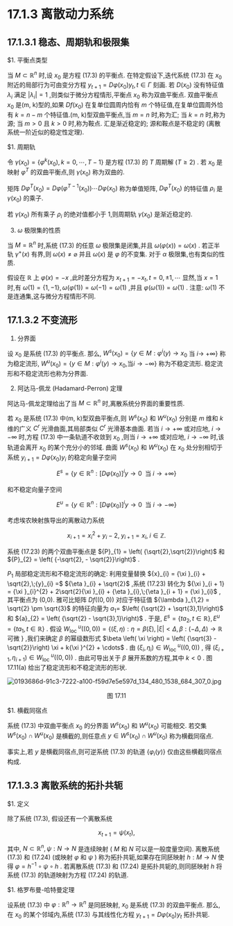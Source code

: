 # 17.1.3 离散动力系统

## 17.1.3.1 稳态、周期轨和极限集

$1. 平衡点类型

当 $M \subset  {\mathbb{R}}^{n}$ 时,设 ${x}_{0}$ 是方程 (17.3) 的平衡点. 在特定假设下,迭代系统 (17.3) 在 ${x}_{0}$ 附近的局部行为可由变分方程 ${y}_{t + 1} = {D\varphi }\left( {x}_{0}\right) {y}_{t}, t \in  \Gamma$ 刻画. 若 $D\left( {x}_{0}\right)$ 没有特征值 ${\lambda }_{i}$ 满足 $\left| {\lambda }_{i}\right|  = 1$ ,则类似于微分方程情形,平衡点 ${x}_{0}$ 称为双曲平衡点. 双曲平衡点 ${x}_{0}$ 是(m, k)型的,如果 ${Df}\left( {x}_{0}\right)$ 在复单位圆周内恰有 $m$ 个特征值,在复单位圆周外恰有 $k = n - m$ 个特征值.(m, k)型双曲平衡点,当 $m = n$ 时,称为汇; 当 $k = n$ 时,称为源; 当 $m > 0$ 且 $k > 0$ 时,称为鞍点. 汇是渐近稳定的; 源和鞍点是不稳定的 (离散系统一阶近似的稳定性定理).

$1. 周期轨

令 $\gamma \left( {x}_{0}\right)  = \left\{  {{\varphi }^{k}\left( {x}_{0}\right) , k = 0,\cdots , T - 1}\right\}$ 是方程 (17.3) 的 $T$ 周期解 $\left( {T \geq  2}\right)$ . 若 ${x}_{0}$ 是映射 ${\varphi }^{T}$ 的双曲平衡点,则 $\gamma \left( {x}_{0}\right)$ 称为双曲的.

矩阵 $D{\varphi }^{T}\left( {x}_{0}\right)  = {D\varphi }\left( {{\varphi }^{T - 1}\left( {x}_{0}\right) }\right) \cdots {D\varphi }\left( {x}_{0}\right)$ 称为单值矩阵, $D{\varphi }^{T}\left( {x}_{0}\right)$ 的特征值 ${\rho }_{i}$ 是 $\gamma \left( {x}_{0}\right)$ 的乘子.

若 $\gamma \left( {x}_{0}\right)$ 所有乘子 ${\rho }_{i}$ 的绝对值都小于 1,则周期轨 $\gamma \left( {x}_{0}\right)$ 是渐近稳定的.

3. $\omega$ 极限集的性质

当 $M = {\mathbb{R}}^{n}$ 时,系统 (17.3) 的任意 $\omega$ 极限集是闭集,并且 $\omega \left( {\varphi \left( x\right) }\right)  = \omega \left( x\right)$ . 若正半轨 ${\gamma }^{ + }\left( x\right)$ 有界,则 $\omega \left( x\right)  \neq  \varnothing$ 并且 $\omega \left( x\right)$ 是 $\varphi$ 的不变集. 对于 $\alpha$ 极限集,也有类似的性质.

假设在 $\mathbb{R}$ 上 $\varphi \left( x\right)  =  - x$ ,此时差分方程为 ${x}_{t + 1} =  - {x}_{t}, t = 0, \pm  1,\cdots$ 显然,当 $x = 1$ 时,有 $\omega \left( 1\right)  = \{ 1, - 1\} ,\omega \left( {\varphi \left( 1\right) }\right)  = \omega \left( {-1}\right)  = \omega \left( 1\right)$ ,并且 $\varphi \left( {\omega \left( 1\right) }\right)  = \omega \left( 1\right)$ . 注意: $\omega \left( 1\right)$ 不是连通集,这与微分方程情形不同.

## 17.1.3.2 不变流形

1. 分界面

设 ${x}_{0}$ 是系统 (17.3) 的平衡点. 那么, ${W}^{s}\left( {x}_{0}\right)  = \left\{  {y \in  M : {\varphi }^{i}\left( y\right)  \rightarrow  {x}_{0}}\right.$ 当 $i \rightarrow$ $+ \infty \}$ 称为稳定流形, ${W}^{u}\left( {x}_{0}\right)  = \left\{  {y \in  M : {\varphi }^{i}\left( y\right)  \rightarrow  {x}_{0}\text{,当}i \rightarrow   - \infty }\right\}$ 称为不稳定流形. 稳定流形和不稳定流形也称为分界面.

2. 阿达马-佩龙 (Hadamard-Perron) 定理

阿达马-佩龙定理给出了当 $M \subset  {\mathbb{R}}^{n}$ 时,离散系统分界面的重要性质.

若 ${x}_{0}$ 是系统 (17.3) 中(m, k)型双曲平衡点,则 ${W}^{s}\left( {x}_{0}\right)$ 和 ${W}^{u}\left( {x}_{0}\right)$ 分别是 $m$ 维和 $k$ 维的广义 ${C}^{r}$ 光滑曲面,其局部类似 ${C}^{r}$ 光滑基本曲面. 若当 $i \rightarrow   + \infty$ 或对应地, $i \rightarrow   - \infty$ 时,方程 (17.3) 中一条轨道不收敛到 ${x}_{0}$ ,则当 $i \rightarrow   + \infty$ 或对应地, $i \rightarrow   - \infty$ 时,该轨道会离开 ${x}_{0}$ 的某个充分小的邻域. 曲面 ${W}^{s}\left( {x}_{0}\right)$ 和 ${W}^{u}\left( {x}_{0}\right)$ 在 ${x}_{0}$ 处分别相切于系统 ${y}_{i + 1} = {D\varphi }\left( {x}_{0}\right) {y}_{i}$ 的稳定向量子空间

$$
{E}^{s} = \left\{  {y \in  {\mathbb{R}}^{n} : {\left\lbrack  D\varphi \left( {x}_{0}\right) \right\rbrack  }^{i}y \rightarrow  0\;\text{ 当 }i \rightarrow   + \infty }\right\}
$$

和不稳定向量子空间

$$
{E}^{u} = \left\{  {y \in  {\mathbb{R}}^{n} : {\left\lbrack  D\varphi \left( {x}_{0}\right) \right\rbrack  }^{i}y \rightarrow  0\;\text{ 当 }i \rightarrow   - \infty }\right\}
$$

考虑埃农映射族导出的离散动力系统

$$
{x}_{i + 1} = {x}_{i}^{2} + {y}_{i} - 2,\;{y}_{i + 1} = {x}_{i},\;i \in  \mathbb{Z}. \tag{17.23}
$$

系统 (17.23) 的两个双曲平衡点是 ${P}_{1} = \left( {\sqrt{2},\sqrt{2}}\right)$ 和 ${P}_{2} = \left( {-\sqrt{2}, - \sqrt{2}}\right)$ .

${P}_{1}$ 局部稳定流形和不稳定流形的确定: 利用变量替换 ${x}_{i} = {\xi }_{i} + \sqrt{2},\;{y}_{i} =$ ${\eta }_{i} + \sqrt{2}$ ,系统 (17.23) 转化为 ${\xi }_{i + 1} = {\xi }_{i}^{2} + 2\sqrt{2}{\xi }_{i} + {\eta }_{i},\;{\eta }_{i + 1} = {\xi }_{i}$ ,其平衡点为 (0,0). 雅可比矩阵 ${Df}\left( \left( {0,0}\right) \right)$ 对应于特征值 ${\lambda }_{1,2} = \sqrt{2} \pm  \sqrt{3}$ 的特征向量为 ${a}_{1} =$ $\left( {\sqrt{2} + \sqrt{3},1}\right)$ 和 ${a}_{2} = \left( {\sqrt{2} - \sqrt{3},1}\right)$ . 于是, ${E}^{s} = \left\{  {t{a}_{2}, t \in  \mathbb{R}}\right\}  ,{E}^{u} = \left\{  {t{a}_{1}, t \in  \mathbb{R}}\right\}$ . 假设 ${W}_{\text{loc }}^{u}\left( \left( {0,0}\right) \right)  = \{ \left( {\xi ,\eta }\right)  : \eta  = \beta \left( \xi \right) ,\left| \xi \right|  < \Delta ,\beta  : \left( {-\Delta ,\Delta }\right)  \rightarrow  \mathbb{R}$ 可微 $\}$ ,我们来确定 $\beta$ 的幂级数形式 $\beta \left( \xi \right)  = \left( {\sqrt{3} - \sqrt{2}}\right) \xi  + k{\xi }^{2} + \cdots$ . 由 $\left( {{\xi }_{i},{\eta }_{i}}\right)  \in  {W}_{\text{loc }}^{u}\left( \left( {0,0}\right) \right)$ , 得 $\left( {{\xi }_{i + 1},{\eta }_{i + 1}}\right)  \in  {W}_{\text{loc }}^{u}\left( \left( {0,0}\right) \right)$ . 由此可导出关于 $\beta$ 展开系数的方程,其中 $k < 0$ . 图 17.11(a) 给出了稳定流形和不稳定流形的形状.

![0193686d-91c3-7222-a100-f59d7e5e597d_134_480_1538_684_307_0.jpg](/images/0193686d-91c3-7222-a100-f59d7e5e597d_134_480_1538_684_307_0.jpg)

<center>图 17.11</center>

$1. 横截同宿点

系统 (17.3) 中双曲平衡点 ${x}_{0}$ 的分界面 ${W}^{s}\left( {x}_{0}\right)$ 和 ${W}^{u}\left( {x}_{0}\right)$ 可能相交. 若交集 ${W}^{s}\left( {x}_{0}\right)  \cap  {W}^{u}\left( {x}_{0}\right)$ 是横截的,则任意点 $y \in  {W}^{s}\left( {x}_{0}\right)  \cap  {W}^{u}\left( {x}_{0}\right)$ 称为横截同宿点.

事实上,若 $y$ 是横截同宿点,则可逆系统 (17.3) 的轨道 $\left\{  {{\varphi }_{i}\left( y\right) }\right\}$ 仅由这些横截同宿点构成.

## 17.1.3.3 离散系统的拓扑共轭

$1. 定义

除了系统 (17.3), 假设还有一个离散系统

$$
{x}_{t + 1} = \psi \left( {x}_{t}\right) , \tag{17.24}
$$

其中, $N \subset  {\mathbb{R}}^{n},\psi  : N \rightarrow  N$ 是连续映射 ( $M$ 和 $N$ 可以是一般度量空间). 离散系统 (17.3) 和 (17.24) (或映射 $\varphi$ 和 $\psi$ ) 称为拓扑共轭,如果存在同胚映射 $h : M \rightarrow  N$ 使得 $\varphi  = {h}^{-1} \circ  \psi  \circ  h$ . 若离散系统 (17.3) 和 (17.24) 是拓扑共轭的,则同胚映射 $h$ 将系统 (17.3) 的轨道映射为方程 (17.24) 的轨道.

$1. 格罗布曼-哈特曼定理

设系统 (17.3) 中 $\varphi  : {\mathbb{R}}^{n} \rightarrow  {\mathbb{R}}^{n}$ 是同胚映射, ${x}_{0}$ 是系统 (17.3) 的双曲平衡点. 那么,在 ${x}_{0}$ 的某个邻域内,系统 (17.3) 与其线性化方程 ${y}_{t + 1} = {D\varphi }\left( {x}_{0}\right) {y}_{t}$ 拓扑共轭.
